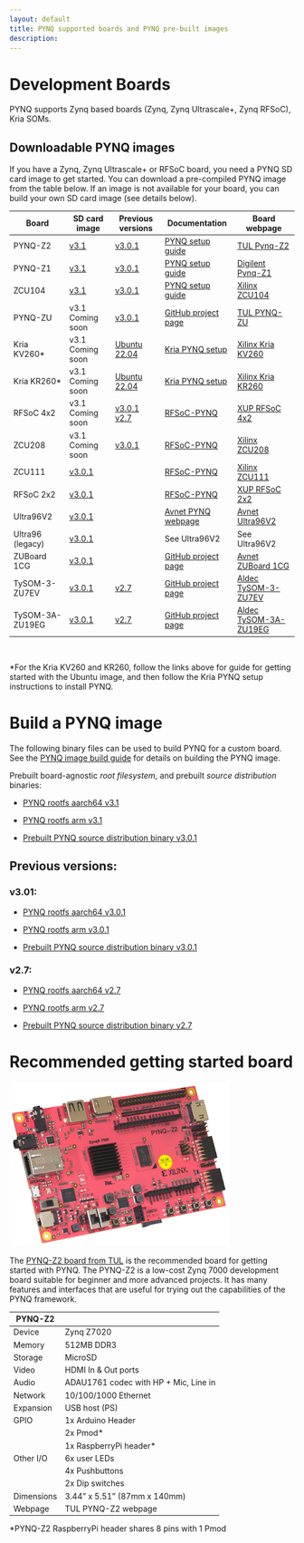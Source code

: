 ```yaml
---
layout: default
title: PYNQ supported boards and PYNQ pre-built images
description: 
---
```


# Development Boards

PYNQ supports Zynq based boards (Zynq, Zynq Ultrascale+, Zynq RFSoC), Kria SOMs.


## Downloadable PYNQ images

If you have a Zynq, Zynq Ultrascale+ or RFSoC board, you need a PYNQ SD card image to get started. You can download a pre-compiled PYNQ image from the table below. If an image is not available for your board, you can build your own SD card image (see details below).



| Board | SD card image | Previous versions | Documentation | Board webpage | 
| - | - | - | - | - | 
| PYNQ-Z2 | [v3.1](https://download.amd.com/opendownload/pynq/pynq_z2_v3.1.zip) | [v3.0.1](https://bit.ly/pynqz2_v3_0_1) | [PYNQ setup guide](https://pynq.readthedocs.io/en/latest/getting_started/other_boards.html) | [TUL Pynq-Z2](https://www.tulembedded.com/FPGA/ProductsPYNQ-Z2.html) | 
| PYNQ-Z1 | [v3.1](https://download.amd.com/opendownload/pynq/pynq_z1_v3.1.zip) | [v3.0.1](https://bit.ly/pynqz1_v3_0_1) | [PYNQ setup guide](https://pynq.readthedocs.io/en/latest/getting_started/pynq_z1_setup.html) | [Digilent Pynq-Z1](https://store.digilentinc.com/pynq-z1-python-productivity-for-zynq-7000-arm-fpga-soc/) | 
| ZCU104 | [v3.1](https://download.amd.com/opendownload/pynq/zcu104_v3.1.zip) | [v3.0.1](https://bit.ly/zcu104_v3_0_1) | [PYNQ setup guide](https://pynq.readthedocs.io/en/latest/getting_started/zcu104_setup.html) | [Xilinx ZCU104](https://www.xilinx.com/products/boards-and-kits/zcu104.html) |
| PYNQ-ZU | v3.1 Coming soon | [v3.0.1](https://bit.ly/pynqzu_v3_0_1) | [GitHub project page](https://github.com/Xilinx/PYNQ-ZU) | [TUL PYNQ-ZU](https://www.tulembedded.com/FPGA/ProductsPYNQ-ZU.html) |
| Kria KV260* | v3.1 Coming soon | [Ubuntu 22.04](https://www.xilinx.com/products/som/kria/kv260-vision-starter-kit/kv260-getting-started-ubuntu/setting-up-the-sd-card-image.html) | [Kria PYNQ setup](https://github.com/Xilinx/Kria-PYNQ) | [Xilinx Kria KV260](https://www.xilinx.com/products/som/kria/kv260-vision-starter-kit.html) |
| Kria KR260* | v3.1 Coming soon | [Ubuntu 22.04](https://www.xilinx.com/products/som/kria/kr260-robotics-starter-kit/kr260-getting-started/setting-up-the-sd-card-image.html) | [Kria PYNQ setup](https://github.com/Xilinx/Kria-PYNQ) | [Xilinx Kria KR260](https://www.xilinx.com/products/som/kria/kr260-robotics-starter-kit.html) |
| RFSoC 4x2 | v3.1 Coming soon | [v3.0.1](https://bit.ly/rfsoc4x2_v3_0_1)  [v2.7](https://bit.ly/rfsoc4x2_v2_7) | [RFSoC-PYNQ](https://www.rfsoc-pynq.io/) | [XUP RFSoC 4x2](https://www.xilinx.com/support/university/xup-boards/RFSoC4x2.html) |
| ZCU208 | v3.1 Coming soon | [v3.0.1](https://bit.ly/zcu208_v3_0_1) | [RFSoC-PYNQ](https://www.rfsoc-pynq.io/) | [Xilinx ZCU208](https://www.xilinx.com/products/boards-and-kits/zcu208.html) |
| ZCU111 | [v3.0.1](https://bit.ly/zcu111_v3_0_1) | | [RFSoC-PYNQ](https://www.rfsoc-pynq.io/) | [Xilinx ZCU111](https://www.xilinx.com/products/boards-and-kits/zcu111.html) |
| RFSoC 2x2 | [v3.0.1](https://bit.ly/rfsoc2x2_v3_0_1) | | [RFSoC-PYNQ](https://xilinx.github.io/RFSoC2x2-PYNQ/) | [XUP RFSoC 2x2](https://www.xilinx.com/support/university/xup-boards/RFSoC2x2.html) |
| Ultra96V2 | [v3.0.1](https://bit.ly/ultra96v2_v3_0_1) | | [Avnet PYNQ webpage](http://avnet.me/ultra96_pynq_docs) | [Avnet Ultra96V2](https://www.avnet.com/wps/portal/us/products/new-product-introductions/npi/aes-ultra96-v2/) |
| Ultra96 (legacy) | [v3.0.1](https://bit.ly/ultra96v1_v3_0_1) | | See Ultra96V2 | See Ultra96V2 |
| ZUBoard 1CG | [v3.0.1](https://bit.ly/zuboard_v3_0_1) | | [GitHub project page](https://github.com/Avnet/ZUBoard_1CG-PYNQ/) | [Avnet ZUBoard 1CG](https://www.avnet.com/wps/portal/us/products/avnet-boards/avnet-board-families/zuboard-1cg/zuboard-1cg) |
| TySOM-3-ZU7EV | [v3.0.1](https://bit.ly/Tysom3_v3_0_1) | [v2.7](https://bit.ly/tysom3_v2_7) | [GitHub project page](https://github.com/aldec/TySOM-PYNQ) | [Aldec TySOM-3-ZU7EV](https://www.aldec.com/en/products/emulation/tysom_boards) |
| TySOM-3A-ZU19EG | [v3.0.1](https://bit.ly/Tysom3a_v3_0_1) | [v2.7](https://bit.ly/tysom3a_v2_7) | [GitHub project page](https://github.com/aldec/TySOM-PYNQ) | [Aldec TySOM-3A-ZU19EG](https://www.aldec.com/en/products/emulation/tysom_boards) |

<br>

*For the Kria KV260 and KR260, follow the links above for guide for getting started with the Ubuntu image, and then follow the Kria PYNQ setup instructions to install PYNQ.

# Build a PYNQ image

The following binary files can be used to build PYNQ for a custom board. See the [PYNQ image build guide](http://pynq.readthedocs.io/en/latest/pynq_sd_card.html) for details on building the PYNQ image.

Prebuilt board-agnostic  _root filesystem_, and prebuilt  _source distribution_  binaries:
-   [PYNQ rootfs aarch64 v3.1](https://download.amd.com/opendownload/pynq/jammy.aarch64.3.1.0.tar.gz)
-   [PYNQ rootfs arm v3.1](https://download.amd.com/opendownload/pynq/jammy.arm.3.1.0.tar.gz)

-   [Prebuilt PYNQ source distribution binary v3.0.1](https://download.amd.com/opendownload/pynq/pynq-3.1.tar.gz)


## Previous versions:

### v3.01:

-   [PYNQ rootfs aarch64 v3.0.1](https://bit.ly/pynq_aarch64_v3_0_1)
-   [PYNQ rootfs arm v3.0.1](https://bit.ly/pynq_arm_v3_1)

-   [Prebuilt PYNQ source distribution binary v3.0.1](https://bit.ly/pynq_sdist_v3_0_1)

### v2.7:

-   [PYNQ rootfs aarch64 v2.7](https://bit.ly/pynq_aarch64_2_7)
-   [PYNQ rootfs arm v2.7](https://bit.ly/pynq_arm_2_7)

-   [Prebuilt PYNQ source distribution binary v2.7](https://bit.ly/pynq_binary_v2_7)



# Recommended getting started board

![PYNQ-Z2 board](./assets/images/pynqz2.png#left)


The [PYNQ-Z2 board from TUL](http://www.tulembedded.com/FPGA/ProductsPYNQ-Z2.html) is the recommended board for getting started with PYNQ. The PYNQ-Z2 is a low-cost Zynq 7000 development board suitable for beginner and more advanced projects. It has many features and interfaces that are useful for trying out the capabilities of the PYNQ framework.


| PYNQ-Z2    |                                       |
| ---------- | ------------------------------------- |
| Device     | Zynq Z7020                            |
| Memory     | 512MB DDR3                            |
| Storage    | MicroSD                               |
| Video      | HDMI In & Out ports                   |
| Audio      | ADAU1761 codec with HP + Mic, Line in |
| Network    | 10/100/1000 Ethernet                  |
| Expansion  | USB host (PS)                         |
| GPIO       | 1x Arduino Header                     |
|            | 2x Pmod\*                             |
|            | 1x RaspberryPi header\*               |
| Other I/O  | 6x user LEDs                          |
|            | 4x Pushbuttons                        |
|            | 2x Dip switches                       |
| Dimensions | 3.44” x 5.51” (87mm x 140mm)          |
| Webpage    | TUL PYNQ-Z2 webpage                   |

*PYNQ-Z2 RaspberryPi header shares 8 pins with 1 Pmod